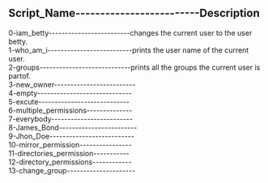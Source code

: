 Script_Name-------------------------Description
-----------------------------------------------
0-iam_betty-------------------------changes the current user to the user betty.  
1-who_am_i--------------------------prints the user name of the current user.   
2-groups----------------------------prints all the groups the current user is partof.  
3-new_owner-------------------------  
4-empty-----------------------------  
5-excute----------------------------  
6-multiple_permissions--------------  
7-everybody-------------------------  
8-James_Bond------------------------  
9-Jhon_Doe--------------------------  
10-mirror_permission----------------  
11-directories_permission-----------  
12-directory_permissions------------  
13-change_group---------------------  
